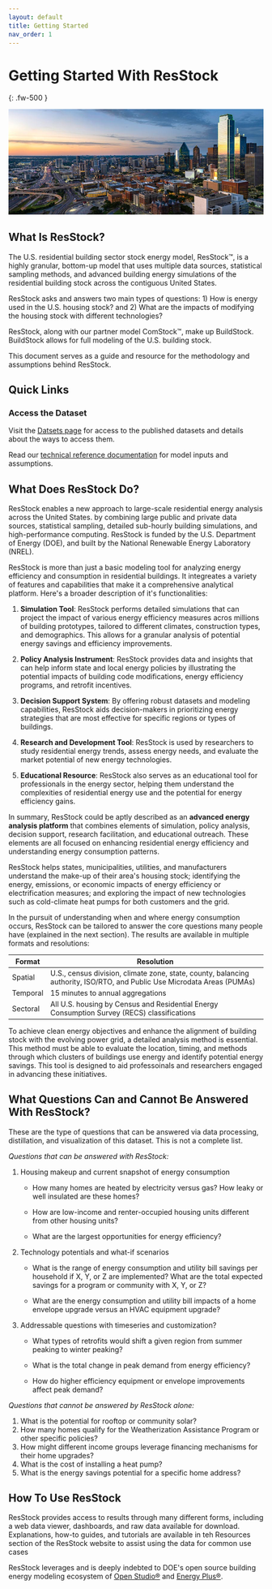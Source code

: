 ```yaml
---
layout: default
title: Getting Started
nav_order: 1
---
```


# Getting Started With ResStock
{: .fw-500 }

![](/assets/images/city-skyline-istock-1155981768.jpg)

## What Is ResStock?

The U.S. residential building sector stock energy model, ResStock™, is a highly granular, bottom-up model that uses multiple data sources, statistical sampling methods, and advanced building energy simulations of the residential building stock across the contiguous United States.

ResStock asks and answers two main types of questions: 1) How is energy used in the U.S. housing stock? and 2) What are the impacts of modifying the housing stock with different technologies?

ResStock, along with our partner model ComStock™, make up BuildStock. BuildStock allows for full modeling of the U.S. building stock.

This document serves as a guide and resource for the methodology and assumptions behind ResStock.

## Quick Links

### Access the Dataset
Visit the [Datsets page](https://resstock.nrel.gov/datasets) for access to the published datasets and details about the ways to access them.

Read our [technical reference documentation](https://nrel.github.io/ResStock.github.io/assets/trd/ResStock_Technical_Reference_Document_Final.pdf) for model inputs and assumptions.

## What Does ResStock Do?
ResStock enables a new approach to large-scale residential energy analysis across the United States. by combining large public and private data sources, statistical sampling, detailed sub-hourly building simulations, and high-performance computing. ResStock is funded by the U.S. Department of Energy (DOE), and built by the National Renewable Energy Laboratory (NREL).

ResStock is more than just a basic modeling tool for analyzing energy efficiency and consumption in residential buildings. It integreates a variety of features and capabilities that make it a comprehensive analytical platform. Here's a broader description of it's functionalities:

1. **Simulation Tool**: ResStock performs detailed simulations that can project the impact of various energy efficiency measures acros millions of building prototypes, tailored to different climates, construction types, and demographics. This allows for a granular analysis of potential energy savings and efficiency improvements.

2. **Policy Analysis Instrument**: ResStock provides data and insights that can help inform state and local energy policies by illustrating the potential impacts of building code modifications, energy efficiency programs, and retrofit incentives.

3. **Decision Support System**: By offering robust datasets and modeling capabilities, ResStock aids decision-makers in prioritizing energy strategies that are most effective for specific regions or types of buildings.

4. **Research and Development Tool**: ResStock is used by researchers to study residential energy trends, assess energy needs, and evaluate the market potential of new energy technologies.

5. **Educational Resource**: ResStock also serves as an educational tool for professionals in the energy sector, helping them understand the complexities of residential energy use and the potential for energy efficiency gains.

In summary, ResStock could be aptly described as an **advanced energy analysis platform** that combines elements of simulation, policy analysis, decision support, research facilitation, and educational outreach. These elements are all focused on enhancing residential energy efficiency and understanding energy consumption patterns.

ResStock helps states, municipalities, utilities, and manufacturers understand the make-up of their area's housing stock; identifying the energy, emissions, or economic impacts of energy efficiency or electrification measures; and exploring the impact of new technologies such as cold-climate heat pumps for both customers and the grid.

In the pursuit of understanding when and where energy consumption occurs, ResStock can be tailored to answer the core questions many people have (explained in the next section). The results are available in multiple formats and resolutions:

| Format | Resolution |
| --- | --- |
| Spatial | U.S., census division, climate zone, state, county, balancing authority, ISO/RTO, and Public Use Microdata Areas (PUMAs)|
| Temporal | 15 minutes to annual aggregations |
| Sectoral | All U.S. housing by Census and Residential Energy Consumption Survey (RECS) classifications |

To achieve clean energy objectives and enhance the alignment of building stock with the evolving power grid, a detailed analysis method is essential. This method must be able to evaluate the location, timing, and methods through which clusters of buildings use energy and identify potential energy savings. This tool is designed to aid professoinals and researchers engaged in advancing these initiatives.

## What Questions Can and Cannot Be Answered With ResStock?
These are the type of questions that can be answered via data processing, distillation, and visualization of this dataset. This is not a complete list.

_Questions that can be answered with ResStock:_
1. Housing makeup and current snapshot of energy consumption

    - How many homes are heated by electricity versus gas? How leaky or well insulated are these homes?

    - How are low-income and renter-occupied housing units different from other housing units?

    - What are the largest opportunities for energy efficiency?

2. Technology potentials and what-if scenarios

    - What is the range of energy consumption and utility bill savings per household if X, Y, or Z are implemented? What are the total expected savings for a program or community with X, Y, or Z?

    - What are the energy consumption and utility bill impacts of a home envelope upgrade versus an HVAC equipment upgrade?

3. Addressable questions with timeseries and customization?

    - What types of retrofits would shift a given region from summer peaking to winter peaking?

    - What is the total change in peak demand from energy efficiency?
    
    - How do higher efficiency equipment or envelope improvements affect peak demand?

_Questions that cannot be answered by ResStock alone:_
1. What is the potential for rooftop or community solar?
2. How many homes qualify for the Weatherization Assistance Program or other specific policies?
3. How might different income groups leverage financing mechanisms for their home upgrades?
4. What is the cost of installing a heat pump?
5. What is the energy savings potential for a specific home address?

## How To Use ResStock
ResStock provides access to results through many different forms, including a web data viewer, dashboards, and raw data available for download. Explanations, how-to guides, and tutorials are available in teh Resources section of the ResStock website to assist using the data for common use cases

ResStock leverages and is deeply indebted to DOE's open source building energy modeling ecosystem of [Open Studio®](https://openstudio.net/) and [Energy Plus®](https://energyplus.net/). 